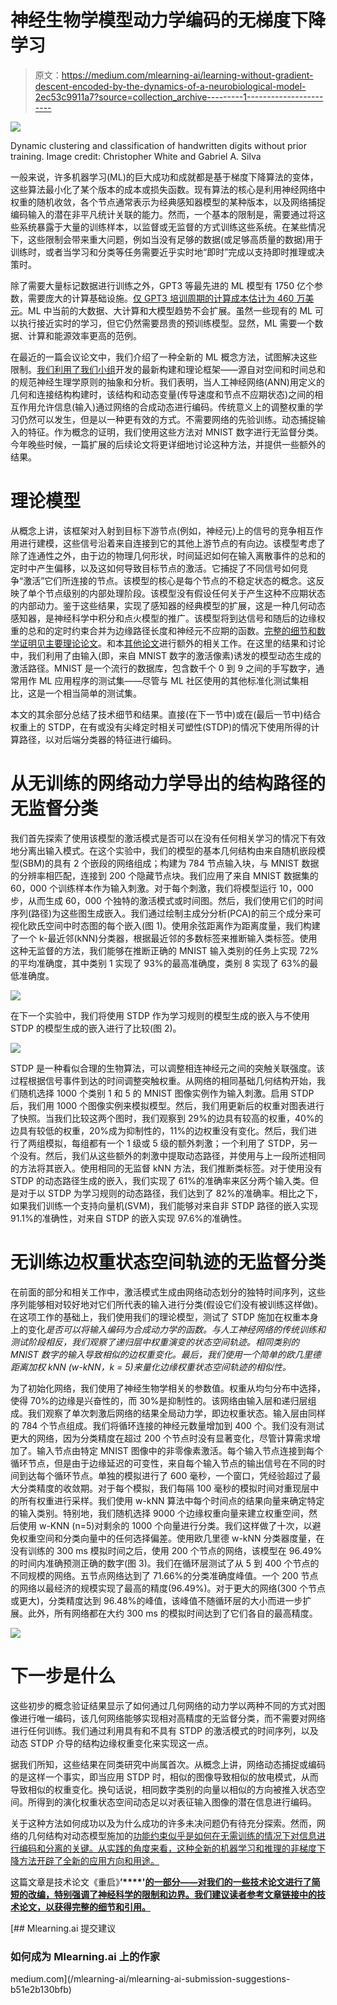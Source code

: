 # 神经生物学模型动力学编码的无梯度下降学习

> 原文：<https://medium.com/mlearning-ai/learning-without-gradient-descent-encoded-by-the-dynamics-of-a-neurobiological-model-2ec53c9911a7?source=collection_archive---------1----------------------->

![](img/5cf4199acc11873a9ef1fab5e73c1105.png)

Dynamic clustering and classification of handwritten digits without prior training. Image credit: Christopher White and Gabriel A. Silva

一般来说，许多机器学习(ML)的巨大成功和成就都是基于梯度下降算法的变体，这些算法最小化了某个版本的成本或损失函数。现有算法的核心是利用神经网络中权重的随机收敛，各个节点通常表示为经典感知器模型的某种版本，以及网络捕捉编码输入的潜在非平凡统计关联的能力。然而，一个基本的限制是，需要通过将这些系统暴露于大量的训练样本，以监督或无监督的方式训练这些系统。在某些情况下，这些限制会带来重大问题，例如当没有足够的数据(或足够高质量的数据)用于训练时，或者当学习和分类等任务需要近乎实时地“即时”完成以支持即时推理或决策时。

除了需要大量标记数据进行训练之外，GPT3 等最先进的 ML 模型有 1750 亿个参数，需要庞大的计算基础设施。[仅 GPT3 培训周期的计算成本估计为 460 万美元](https://lambdalabs.com/blog/demystifying-gpt-3/)。ML 中当前的大数据、大计算和大模型趋势不会扩展。虽然一些现有的 ML 可以执行接近实时的学习，但它仍然需要昂贵的预训练模型。显然，ML 需要一个数据、计算和能源效率更高的范例。

在最近的一篇会议论文中，我们介绍了一种全新的 ML 概念方法，试图解决这些限制。[我们利用了我们小组](https://direct.mit.edu/neco/article-abstract/31/12/2492/95612/The-Effect-of-Signaling-Latencies-and-Node?redirectedFrom=fulltext)开发的最新构建和理论框架——源自对空间和时间总和的规范神经生理学原则的抽象和分析。我们表明，当人工神经网络(ANN)用定义的几何和连接结构构建时，该结构和动态变量(传导速度和节点不应期状态)之间的相互作用允许信息(输入)通过网络的合成动态进行编码。传统意义上的调整权重的学习仍然可以发生，但是以一种更有效的方式。不需要网络的先验训练。动态捕捉输入的特征。作为概念的证明，我们使用这些方法对 MNIST 数字进行无监督分类。今年晚些时候，一篇扩展的后续论文将更详细地讨论这种方法，并提供一些额外的结果。

# 理论模型

从概念上讲，该框架对入射到目标下游节点(例如，神经元)上的信号的竞争相互作用进行建模，这些信号沿着来自连接到它的其他上游节点的有向边。该模型考虑了除了连通性之外，由于边的物理几何形状，时间延迟如何在输入离散事件的总和的定时中产生偏移，以及这如何导致目标节点的激活。它捕捉了不同信号如何竞争“激活”它们所连接的节点。该模型的核心是每个节点的不稳定状态的概念。这反映了单个节点级别的内部处理阶段。该模型没有假设任何关于产生这种不应期状态的内部动力。鉴于这些结果，实现了感知器的经典模型的扩展，这是一种几何动态感知器，是神经科学中积分和点火模型的推广。该模型将到达信号和随后的边缘权重的总和的定时约束合并为边缘路径长度和神经元不应期的函数。[完整的细节和数学证明见主要理论论文](https://direct.mit.edu/neco/article-abstract/31/12/2492/95612/The-Effect-of-Signaling-Latencies-and-Node?redirectedFrom=fulltext)。和本[其他论文](https://direct.mit.edu/neco/article-abstract/23/1/183/7618/A-Framework-for-Simulating-and-Estimating-the?redirectedFrom=fulltext)进行额外的相关工作。在这里的结果和讨论中，我们利用了由输入(即，来自 MNIST 数字的激活像素)诱发的模型动态生成的激活路径。MNIST 是一个流行的数据库，包含数千个 0 到 9 之间的手写数字，通常用作 ML 应用程序的测试集——尽管与 ML 社区使用的其他标准化测试集相比，这是一个相当简单的测试集。

本文的其余部分总结了技术细节和结果。直接(在下一节中)或在(最后一节中)结合权重上的 STDP，在有或没有尖峰定时相关可塑性(STDP)的情况下使用所得的计算路径，以对后端分类器的特征进行编码。

# 从无训练的网络动力学导出的结构路径的无监督分类

我们首先探索了使用该模型的激活模式是否可以在没有任何相关学习的情况下有效地分离出输入模式。在这个实验中，我们的模型的基本几何结构由来自随机嵌段模型(SBM)的具有 2 个嵌段的网络组成；构建为 784 节点输入块，与 MNIST 数据的分辨率相匹配，连接到 200 个隐藏节点块。我们应用了来自 MNIST 数据集的 60，000 个训练样本作为输入刺激。对于每个刺激，我们将模型运行 10，000 步，从而生成 60，000 个独特的激活模式或时间图。然后，我们使用它们的时间序列(路径)为这些图生成嵌入。我们通过绘制主成分分析(PCA)的前三个成分来可视化欧氏空间中时态图的每个嵌入(图 1)。使用余弦距离作为距离度量，我们构建了一个 k-最近邻(kNN)分类器，根据最近邻的多数标签来推断输入类标签。使用这种无监督的方法，我们能够在推断正确的 MNIST 输入类别的任务上实现 72%的平均准确度，其中类别 1 实现了 93%的最高准确度，类别 8 实现了 63%的最低准确度。

![](img/28d9cda03429dff955e49596e78f2f03.png)

在下一个实验中，我们将使用 STDP 作为学习规则的模型生成的嵌入与不使用 STDP 的模型生成的嵌入进行了比较(图 2)。

![](img/20507a391f670ac353bad45958bc07d4.png)

STDP 是一种看似合理的生物算法，可以调整相连神经元之间的突触关联强度。该过程根据信号事件到达的时间调整突触权重。从网络的相同基础几何结构开始，我们随机选择 1000 个类别 1 和 5 的 MNIST 图像实例作为输入刺激。启用 STDP 后，我们用 1000 个图像实例来模拟模型。然后，我们用更新后的权重对图表进行了快照。当我们比较这两个图时，我们观察到 29%的边具有较高的权重，40%的边具有较低的权重，20%成为抑制性的，11%的边权重没有变化。然后，我们进行了两组模拟，每组都有一个 1 级或 5 级的额外刺激；一个利用了 STDP，另一个没有。然后，我们从这些额外的刺激中提取动态路径，并使用与上一段所述相同的方法将其嵌入。使用相同的无监督 kNN 方法，我们推断类标签。对于使用没有 STDP 的动态路径生成的嵌入，我们实现了 61%的准确率来区分两个输入类。但是对于以 STDP 为学习规则的动态路径，我们达到了 82%的准确率。相比之下，如果我们训练一个支持向量机(SVM)，我们能够对来自非 STDP 路径的嵌入实现 91.1%的准确性，对来自 STDP 的嵌入实现 97.6%的准确性。

# 无训练边权重状态空间轨迹的无监督分类

在前面的部分和相关工作中，激活模式生成由网络动态划分的独特时间序列，这些序列能够相对较好地对它们所代表的输入进行分类(假设它们没有被训练这样做)。在这项工作的基础上，我们使用我们的理论模型，测试了 STDP 施加在权重本身上的变化*是否可以将输入编码为合成动力学的函数。与人工神经网络的传统训练和测试阶段相反，我们观察了递归层中权重演变的状态空间轨迹。相同类别的 MNIST 数字的输入导致相似的边权重变化。最后，我们使用一个简单的欧几里德距离加权 kNN (w-kNN，k = 5)来量化边缘权重状态空间轨迹的相似性。*

为了初始化网络，我们使用了神经生物学相关的参数值。权重从均匀分布中选择，使得 70%的边缘是兴奋性的，而 30%是抑制性的。该网络由输入层和递归层组成。我们观察了单次刺激后网络的结果全局动力学，即边权重状态。输入层由同样的 784 个节点组成。我们将循环连接的神经元数量增加到 400 个。我们没有测试更大的网络，因为分类精度在超过 200 个节点时没有显著变化，尽管计算需求增加了。输入节点由特定 MNIST 图像中的非零像素激活。每个输入节点连接到每个循环节点，但是由于边缘延迟的可变性，来自每个输入节点的输出信号在不同的时间到达每个循环节点。单独的模拟进行了 600 毫秒，一个窗口，凭经验超过了最大分类精度的收敛期。对于每个模拟，我们每隔 100 毫秒的模拟时间对重现层中的所有权重进行采样。我们使用 w-kNN 算法中每个时间点的结果向量来确定特定的输入类别。特别地，我们随机选择 9000 个边缘权重向量来建立权重空间，然后使用 w-KNN (n=5)对剩余的 1000 个向量进行分类。我们这样做了十次，以避免权重空间和分类向量中的任何选择偏差。使用欧几里德 w-kNN 分类器度量，在没有训练的 300 ms 模拟时间之后，使用 200 个节点的网络，该模型在 96.49%的时间内准确预测正确的数字(图 3)。我们在循环层测试了从 5 到 400 个节点的不同规模的网络。五节点网络达到了 71.66%的分类准确度峰值。一个 200 节点的网络以最经济的规模实现了最高的精度(96.49%)。对于更大的网络(300 个节点或更大)，分类精度达到 96.48%的峰值，该峰值不随循环层的大小而进一步扩展。此外，所有网络都在大约 300 ms 的模拟时间达到了它们各自的最高精度。

![](img/37442fa881c310d0ffbe1742e9ded050.png)

# 下一步是什么

这些初步的概念验证结果显示了如何通过几何网络的动力学以两种不同的方式对图像进行唯一编码，该几何网络能够实现相对高精度的无监督分类，而不需要对网络进行任何训练。我们通过利用具有和不具有 STDP 的激活模式的时间序列，以及动态 STDP 介导的结构边缘权重变化来实现这一点。

据我们所知，这些结果在同类研究中尚属首次。从概念上讲，网络动态捕捉或编码的是这样一个事实，即当应用 STDP 时，相似的图像导致相似的放电模式，从而导致相似的权重变化。换句话说，相同数字类别的向量以相似的方向被推入状态空间。所得到的演化权重状态空间动态足以对表征输入图像的潜在信息进行编码。

关于这种方法如何成功以及为什么成功的许多未决问题仍有待充分探索。然而，网络的几何结构对动态模型施加的[功能约束似乎是如何在无需训练的情况下对信息进行编码和分离的关键。从实践的角度来看，这种全新的机器学习和推理的非梯度下降方法开辟了全新的应用方向和用途。](https://gabriel-silva.medium.com/understanding-the-brains-algorithms-through-the-lens-of-its-geometric-and-temporal-physical-6dbe0c22e16e)

这篇文章是技术论文《重启》**’****'**[**的一部分——对我们的一些技术论文进行了简短的改编，特别强调了神经科学的限制和边界。我们建议读者参考文章链接中的技术论文，以获得完整的细节和引用。**](https://gabriel-silva.medium.com/list/the-technical-paper-reboot-f2b029157440)

[](/mlearning-ai/mlearning-ai-submission-suggestions-b51e2b130bfb) [## Mlearning.ai 提交建议

### 如何成为 Mlearning.ai 上的作家

medium.com](/mlearning-ai/mlearning-ai-submission-suggestions-b51e2b130bfb)